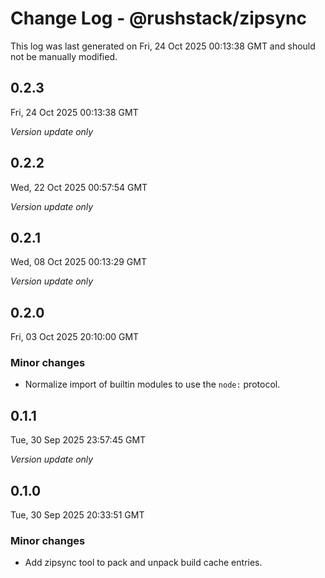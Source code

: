 # Change Log - @rushstack/zipsync

This log was last generated on Fri, 24 Oct 2025 00:13:38 GMT and should not be manually modified.

## 0.2.3
Fri, 24 Oct 2025 00:13:38 GMT

_Version update only_

## 0.2.2
Wed, 22 Oct 2025 00:57:54 GMT

_Version update only_

## 0.2.1
Wed, 08 Oct 2025 00:13:29 GMT

_Version update only_

## 0.2.0
Fri, 03 Oct 2025 20:10:00 GMT

### Minor changes

- Normalize import of builtin modules to use the `node:` protocol.

## 0.1.1
Tue, 30 Sep 2025 23:57:45 GMT

_Version update only_

## 0.1.0
Tue, 30 Sep 2025 20:33:51 GMT

### Minor changes

- Add zipsync tool to pack and unpack build cache entries.

